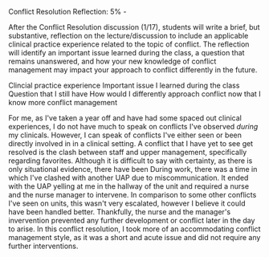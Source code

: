 Conflict Resolution Reflection: 5% - 

After the Conflict Resolution discussion (1/17), students will write a brief, but substantive, reflection on the lecture/discussion to include an applicable clinical practice experience related to the topic of conflict. The reflection will identify an important issue learned during the class, a question that remains unanswered, and how your new knowledge of conflict management may impact your approach to conflict differently in the future. 

Clincial practice experience
Important issue I learned during the class
Question that I still have
How would I differently approach conflict now that I know more conflict management

For me, as I've taken a year off and have had some spaced out clinical experiences, I do not have much to speak on conflicts I've observed *during* my clinicals. However, I can speak of conflicts I've either seen or been directly involved in in a clinical setting. 
A conflict that I have yet to see get resolved is the clash between staff and upper management, specifically regarding favorites. Although it is difficult to say with certainty, as there is only situational evidence, there have been 
During work, there was a time in which I've clashed with another UAP due to miscommunication. It ended with the UAP yelling at me in the hallway of the unit and required a nurse and the nurse manager to intervene. In comparison to some other conflicts I've seen on units, this wasn't very escalated, however I believe it could have been handled better. Thankfully, the nurse and the manager's invervention prevented any further development or conflict later in the day to arise. In this conflict resolution, I took more of an accommodating conflict management style, as it was a short and acute issue and did not require any further interventions. 